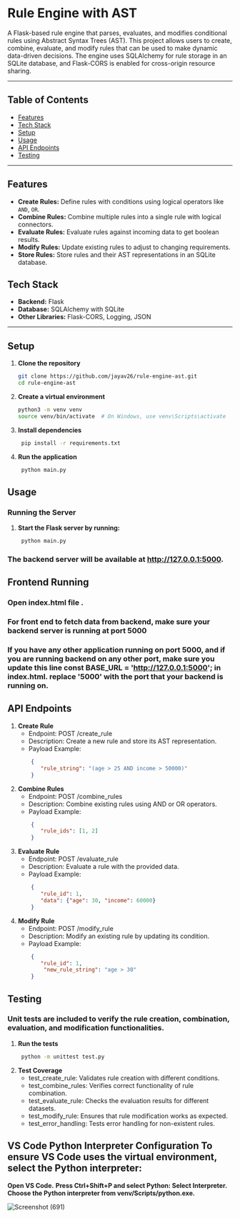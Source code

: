 # Rule Engine with AST

A Flask-based rule engine that parses, evaluates, and modifies conditional rules using Abstract Syntax Trees (AST). This project allows users to create, combine, evaluate, and modify rules that can be used to make dynamic data-driven decisions. The engine uses SQLAlchemy for rule storage in an SQLite database, and Flask-CORS is enabled for cross-origin resource sharing.

---

## Table of Contents
- [Features](#features)
- [Tech Stack](#tech-stack)
- [Setup](#setup)
- [Usage](#usage)
- [API Endpoints](#api-endpoints)
- [Testing](#testing)


---

## Features
- **Create Rules:** Define rules with conditions using logical operators like `AND`, `OR`.
- **Combine Rules:** Combine multiple rules into a single rule with logical connectors.
- **Evaluate Rules:** Evaluate rules against incoming data to get boolean results.
- **Modify Rules:** Update existing rules to adjust to changing requirements.
- **Store Rules:** Store rules and their AST representations in an SQLite database.

## Tech Stack
- **Backend:** Flask
- **Database:** SQLAlchemy with SQLite
- **Other Libraries:** Flask-CORS, Logging, JSON

---

## Setup

1. **Clone the repository**
   ```bash
   git clone https://github.com/jayav26/rule-engine-ast.git
   cd rule-engine-ast

2. **Create a virtual environment**
   ```bash
   python3 -m venv venv
   source venv/bin/activate  # On Windows, use venv\Scripts\activate

3. **Install dependencies**
   ```bash
    pip install -r requirements.txt

4. **Run the application**
   ```bash
    python main.py

## Usage
### Running the Server
1. **Start the Flask server by running:**
   ```bash
    python main.py
### The backend server will be available at http://127.0.0.1:5000.
## Frontend Running 
### Open index.html file .
### For front end to fetch data from backend, make sure your backend server is running at port 5000
### If you have any other application running on port 5000, and if you are running backend on any other port, make sure you update this line  const BASE_URL = 'http://127.0.0.1:5000'; in index.html. replace '5000' with the port that your backend is running on.

## API Endpoints
1. **Create Rule**
   - Endpoint: POST /create_rule
   - Description: Create a new rule and store its AST representation.
   - Payload Example:
   ```json
       {
          "rule_string": "(age > 25 AND income > 50000)"
       }
2. **Combine Rules**
   - Endpoint: POST /combine_rules
   - Description: Combine existing rules using AND or OR operators.
   - Payload Example:
   ```json
       {
          "rule_ids": [1, 2]
       }
   
3. **Evaluate Rule**
   - Endpoint: POST /evaluate_rule
   - Description: Evaluate a rule with the provided data.
   - Payload Example:
   ```json
       {
          "rule_id": 1,
          "data": {"age": 30, "income": 60000}
       }

4. **Modify Rule**
   - Endpoint: POST /modify_rule
   - Description: Modify an existing rule by updating its condition.
   - Payload Example:
   ```json
       {
          "rule_id": 1,
           "new_rule_string": "age > 30"
       }
## Testing
### Unit tests are included to verify the rule creation, combination, evaluation, and modification functionalities.
1. **Run the tests**
   ```bash
    python -m unittest test.py
2. **Test Coverage**
   - test_create_rule: Validates rule creation with different conditions.
   - test_combine_rules: Verifies correct functionality of rule combination.
   - test_evaluate_rule: Checks the evaluation results for different datasets.
   - test_modify_rule: Ensures that rule modification works as expected.
   - test_error_handling: Tests error handling for non-existent rules.
  

## VS Code Python Interpreter Configuration To ensure VS Code uses the virtual environment, select the Python interpreter:

   **Open VS Code.**
   **Press Ctrl+Shift+P and select Python: Select Interpreter.**
   **Choose the Python interpreter from venv/Scripts/python.exe.**
   












![Screenshot (691)](https://github.com/user-attachments/assets/0cc5021b-2e90-4a6b-bae1-ef294f6e1ea3)













